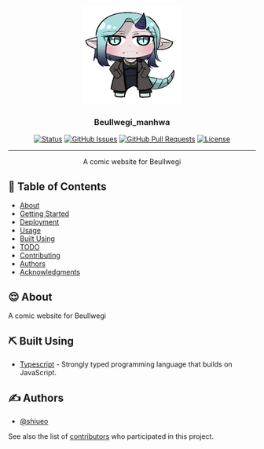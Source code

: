 <p align="center">
  <a href="" rel="noopener">
 <img width=200px height=200px src="https://github.com/shiueo/Beullwegi_manhwa/blob/main/beullwegi_manhwa/public/avatar.png?raw=true" alt="Project logo"></a>
</p>

<h3 align="center">Beullwegi_manhwa</h3>

<div align="center">

<p>  <a href=""><img src="https://img.shields.io/badge/status-active-success.svg" alt="Status"></a> 
  <a href="https://github.com/kylelobo/The-Documentation-Compendium/issues"><img src="https://img.shields.io/github/issues/shiueo/Beullwegi_manhwa.svg" alt="GitHub Issues"></a>
  <a href="https://github.com/kylelobo/The-Documentation-Compendium/pulls"><img src="https://img.shields.io/github/issues-pr/shiueo/Beullwegi_manhwa.svg" alt="GitHub Pull Requests"></a>
  <a href="/LICENSE"><img src="https://img.shields.io/github/license/shiueo/Beullwegi_manhwa" alt="License"></a></p>


</div>

---

<p align="center">A comic website for Beullwegi 
     <br>  
</p>

## 📝 Table of Contents
- [About](#about)
- [Getting Started](#getting_started)
- [Deployment](#deployment)
- [Usage](#usage)
- [Built Using](#built_using)
- [TODO](../TODO.md)
- [Contributing](../CONTRIBUTING.md)
- [Authors](#authors)
- [Acknowledgments](#acknowledgement)

## 😌 About <a name = "about"></a>
A comic website for Beullwegi 

## ⛏️ Built Using <a name = "built_using"></a>
- [Typescript](https://www.typescriptlang.org/) - Strongly typed programming language that builds on JavaScript.

## ✍️ Authors <a name = "authors"></a>
- [@shiueo](https://github.com/shiueo)

See also the list of [contributors](https://github.com/shiueo/Beullwegi_manhwa/contributors) who participated in this project.
